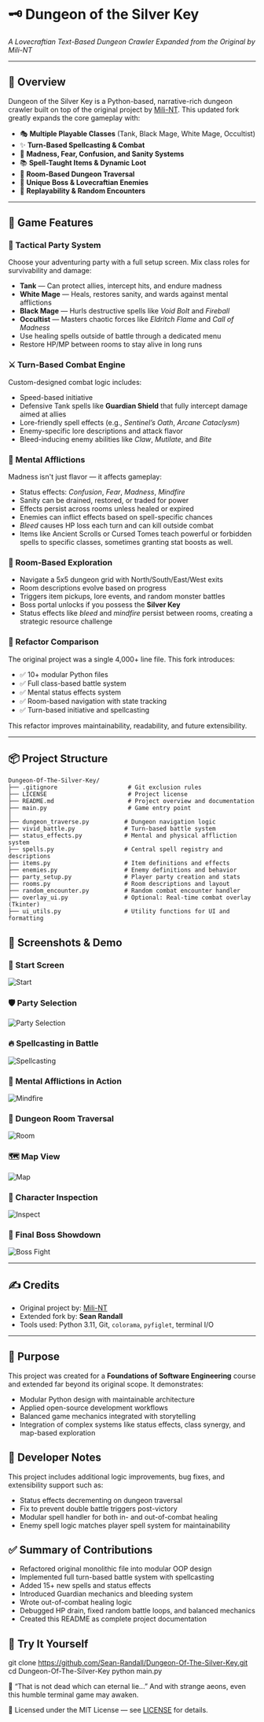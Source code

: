 # 🗝️ Dungeon of the Silver Key

*A Lovecraftian Text-Based Dungeon Crawler Expanded from the Original by Mili-NT*

---

## 📖 Overview

Dungeon of the Silver Key is a Python-based, narrative-rich dungeon crawler built on top of the original project by [Mili-NT](https://github.com/Mili-NT/Dungeon-Of-The-Silver-Key). This updated fork greatly expands the core gameplay with:

- 🎭 **Multiple Playable Classes** (Tank, Black Mage, White Mage, Occultist)  
- ✨ **Turn-Based Spellcasting & Combat**  
- 🧠 **Madness, Fear, Confusion, and Sanity Systems**  
- 📚 **Spell-Taught Items & Dynamic Loot**  
- 📍 **Room-Based Dungeon Traversal**  
- 👹 **Unique Boss & Lovecraftian Enemies**  
- 🔄 **Replayability & Random Encounters**

---

## 🧩 Game Features

### 🎲 Tactical Party System
Choose your adventuring party with a full setup screen. Mix class roles for survivability and damage:
- **Tank** — Can protect allies, intercept hits, and endure madness  
- **White Mage** — Heals, restores sanity, and wards against mental afflictions  
- **Black Mage** — Hurls destructive spells like *Void Bolt* and *Fireball*  
- **Occultist** — Masters chaotic forces like *Eldritch Flame* and *Call of Madness*
- Use healing spells outside of battle through a dedicated menu
- Restore HP/MP between rooms to stay alive in long runs

### ⚔️ Turn-Based Combat Engine
Custom-designed combat logic includes:
- Speed-based initiative  
- Defensive Tank spells like **Guardian Shield** that fully intercept damage aimed at allies
- Lore-friendly spell effects (e.g., *Sentinel’s Oath*, *Arcane Cataclysm*)  
- Enemy-specific lore descriptions and attack flavor
- Bleed-inducing enemy abilities like *Claw*, *Mutilate*, and *Bite*

### 🧠 Mental Afflictions
Madness isn't just flavor — it affects gameplay:
- Status effects: *Confusion*, *Fear*, *Madness*, *Mindfire*  
- Sanity can be drained, restored, or traded for power  
- Effects persist across rooms unless healed or expired  
- Enemies can inflict effects based on spell-specific chances  
- *Bleed* causes HP loss each turn and can kill outside combat  
- Items like Ancient Scrolls or Cursed Tomes teach powerful or forbidden spells to specific classes, sometimes granting stat boosts as well.

### 🧭 Room-Based Exploration
- Navigate a 5x5 dungeon grid with North/South/East/West exits  
- Room descriptions evolve based on progress  
- Triggers item pickups, lore events, and random monster battles  
- Boss portal unlocks if you possess the **Silver Key**
- Status effects like *bleed* and *mindfire* persist between rooms, creating a strategic resource challenge

### 🔄 Refactor Comparison

The original project was a single 4,000+ line file. This fork introduces:

- ✅ 10+ modular Python files  
- ✅ Full class-based battle system  
- ✅ Mental status effects system  
- ✅ Room-based navigation with state tracking  
- ✅ Turn-based initiative and spellcasting  

This refactor improves maintainability, readability, and future extensibility.


---

## 📦 Project Structure

```plaintext
Dungeon-Of-The-Silver-Key/
├── .gitignore                    # Git exclusion rules
├── LICENSE                       # Project license
├── README.md                     # Project overview and documentation
├── main.py                       # Game entry point
│
├── dungeon_traverse.py          # Dungeon navigation logic
├── vivid_battle.py              # Turn-based battle system
├── status_effects.py            # Mental and physical affliction system
├── spells.py                    # Central spell registry and descriptions
├── items.py                     # Item definitions and effects
├── enemies.py                   # Enemy definitions and behavior
├── party_setup.py               # Player party creation and stats
├── rooms.py                     # Room descriptions and layout
├── random_encounter.py          # Random combat encounter handler
├── overlay_ui.py                # Optional: Real-time combat overlay (Tkinter)
├── ui_utils.py                  # Utility functions for UI and formatting
```

## 📸 Screenshots & Demo

### 🧵 Start Screen  
![Start](screenshots/start_screen.png)

### 🛡️ Party Selection  
![Party Selection](screenshots/party_select.png)

### 🔥 Spellcasting in Battle  
![Spellcasting](screenshots/spellcasting.png)

### 🧠 Mental Afflictions in Action  
![Mindfire](screenshots/mental_afflictions.png)

### 🧭 Dungeon Room Traversal  
![Room](screenshots/room_traversal.png)

### 🗺️ Map View  
![Map](screenshots/map_view.png)

### 👤 Character Inspection  
![Inspect](screenshots/inspect_character.png)

### 👹 Final Boss Showdown  
![Boss Fight](screenshots/boss_fight.png)

---

## ✍️ Credits

- Original project by: [Mili-NT](https://github.com/Mili-NT/Dungeon-Of-The-Silver-Key)  
- Extended fork by: **Sean Randall**  
- Tools used: Python 3.11, Git, `colorama`, `pyfiglet`, terminal I/O


---

## 🎯 Purpose

This project was created for a **Foundations of Software Engineering** course and extended far beyond its original scope. It demonstrates:

- Modular Python design with maintainable architecture
- Applied open-source development workflows
- Balanced game mechanics integrated with storytelling
- Integration of complex systems like status effects, class synergy, and map-based exploration

## 🧪 Developer Notes

This project includes additional logic improvements, bug fixes, and extensibility support such as:
- Status effects decrementing on dungeon traversal
- Fix to prevent double battle triggers post-victory
- Modular spell handler for both in- and out-of-combat healing
- Enemy spell logic matches player spell system for maintainability

## ✅ Summary of Contributions

- Refactored original monolithic file into modular OOP design  
- Implemented full turn-based battle system with spellcasting  
- Added 15+ new spells and status effects  
- Introduced Guardian mechanics and bleeding system  
- Wrote out-of-combat healing logic  
- Debugged HP drain, fixed random battle loops, and balanced mechanics  
- Created this README as complete project documentation  

## 🚀 Try It Yourself

git clone https://github.com/Sean-Randall/Dungeon-Of-The-Silver-Key.git
cd Dungeon-Of-The-Silver-Key
python main.py

🧠 “That is not dead which can eternal lie...”
And with strange aeons, even this humble terminal game may awaken.

📄 Licensed under the MIT License — see [LICENSE](LICENSE) for details.
